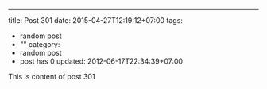 ---
title: Post 301
date: 2015-04-27T12:19:12+07:00
tags:
  - random post
  - ""
category:
  - random post
  - post has 0
updated: 2012-06-17T22:34:39+07:00

This is content of post 301